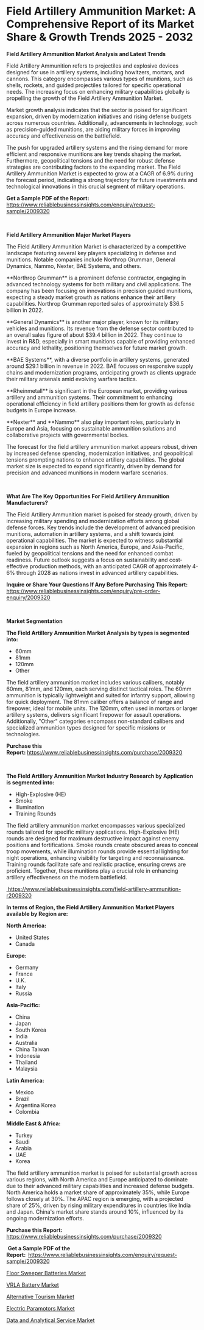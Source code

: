 <p><h1>Field Artillery Ammunition Market: A Comprehensive Report of its Market Share & Growth Trends 2025 - 2032</h1></p><p><strong>Field Artillery Ammunition Market Analysis and Latest Trends</strong></p>
<p><p>Field Artillery Ammunition refers to projectiles and explosive devices designed for use in artillery systems, including howitzers, mortars, and cannons. This category encompasses various types of munitions, such as shells, rockets, and guided projectiles tailored for specific operational needs. The increasing focus on enhancing military capabilities globally is propelling the growth of the Field Artillery Ammunition Market.</p><p>Market growth analysis indicates that the sector is poised for significant expansion, driven by modernization initiatives and rising defense budgets across numerous countries. Additionally, advancements in technology, such as precision-guided munitions, are aiding military forces in improving accuracy and effectiveness on the battlefield.</p><p>The push for upgraded artillery systems and the rising demand for more efficient and responsive munitions are key trends shaping the market. Furthermore, geopolitical tensions and the need for robust defense strategies are contributing factors to the expanding market. The Field Artillery Ammunition Market is expected to grow at a CAGR of 6.9% during the forecast period, indicating a strong trajectory for future investments and technological innovations in this crucial segment of military operations.</p></p>
<p><strong>Get a Sample PDF of the Report:&nbsp;</strong> <a href="https://www.reliablebusinessinsights.com/enquiry/request-sample/2009320?utm_campaign=2128&utm_medium=2&utm_source=Github&utm_content=ia&utm_term=30012025&utm_id=field-artillery-ammunition">https://www.reliablebusinessinsights.com/enquiry/request-sample/2009320</a></p>
<p>&nbsp;</p>
<p><strong>Field Artillery Ammunition Major Market Players</strong></p>
<p><p>The Field Artillery Ammunition Market is characterized by a competitive landscape featuring several key players specializing in defense and munitions. Notable companies include Northrop Grumman, General Dynamics, Nammo, Nexter, BAE Systems, and others.</p><p>**Northrop Grumman** is a prominent defense contractor, engaging in advanced technology systems for both military and civil applications. The company has been focusing on innovations in precision guided munitions, expecting a steady market growth as nations enhance their artillery capabilities. Northrop Grumman reported sales of approximately $36.5 billion in 2022.</p><p>**General Dynamics** is another major player, known for its military vehicles and munitions. Its revenue from the defense sector contributed to an overall sales figure of about $39.4 billion in 2022. They continue to invest in R&D, especially in smart munitions capable of providing enhanced accuracy and lethality, positioning themselves for future market growth.</p><p>**BAE Systems**, with a diverse portfolio in artillery systems, generated around $29.1 billion in revenue in 2022. BAE focuses on responsive supply chains and modernization programs, anticipating growth as clients upgrade their military arsenals amid evolving warfare tactics.</p><p>**Rheinmetall** is significant in the European market, providing various artillery and ammunition systems. Their commitment to enhancing operational efficiency in field artillery positions them for growth as defense budgets in Europe increase.</p><p>**Nexter** and **Nammo** also play important roles, particularly in Europe and Asia, focusing on sustainable ammunition solutions and collaborative projects with governmental bodies.</p><p>The forecast for the field artillery ammunition market appears robust, driven by increased defense spending, modernization initiatives, and geopolitical tensions prompting nations to enhance artillery capabilities. The global market size is expected to expand significantly, driven by demand for precision and advanced munitions in modern warfare scenarios.</p></p>
<p>&nbsp;</p>
<p><strong>What Are The Key Opportunities For Field Artillery Ammunition Manufacturers?</strong></p>
<p><p>The Field Artillery Ammunition market is poised for steady growth, driven by increasing military spending and modernization efforts among global defense forces. Key trends include the development of advanced precision munitions, automation in artillery systems, and a shift towards joint operational capabilities. The market is expected to witness substantial expansion in regions such as North America, Europe, and Asia-Pacific, fueled by geopolitical tensions and the need for enhanced combat readiness. Future outlook suggests a focus on sustainability and cost-effective production methods, with an anticipated CAGR of approximately 4-6% through 2028 as nations invest in advanced artillery capabilities.</p></p>
<p><strong>Inquire or Share Your Questions If Any Before Purchasing This Report:</strong> <a href="https://www.reliablebusinessinsights.com/enquiry/pre-order-enquiry/2009320?utm_campaign=2128&utm_medium=2&utm_source=Github&utm_content=ia&utm_term=30012025&utm_id=field-artillery-ammunition">https://www.reliablebusinessinsights.com/enquiry/pre-order-enquiry/2009320</a></p>
<p>&nbsp;</p>
<p><strong>Market Segmentation</strong></p>
<p><strong>The Field Artillery Ammunition Market Analysis by types is segmented into:</strong></p>
<p><ul><li>60mm</li><li>81mm</li><li>120mm</li><li>Other</li></ul></p>
<p><p>The field artillery ammunition market includes various calibers, notably 60mm, 81mm, and 120mm, each serving distinct tactical roles. The 60mm ammunition is typically lightweight and suited for infantry support, allowing for quick deployment. The 81mm caliber offers a balance of range and firepower, ideal for mobile units. The 120mm, often used in mortars or larger artillery systems, delivers significant firepower for assault operations. Additionally, "Other" categories encompass non-standard calibers and specialized ammunition types designed for specific missions or technologies.</p></p>
<p><strong>Purchase this Report:&nbsp;</strong><a href="https://www.reliablebusinessinsights.com/purchase/2009320?utm_campaign=2128&utm_medium=2&utm_source=Github&utm_content=ia&utm_term=30012025&utm_id=field-artillery-ammunition">https://www.reliablebusinessinsights.com/purchase/2009320</a></p>
<p>&nbsp;</p>
<p><strong>The Field Artillery Ammunition Market Industry Research by Application is segmented into:</strong></p>
<p><ul><li>High-Explosive (HE)</li><li>Smoke</li><li>Illumination</li><li>Training Rounds</li></ul></p>
<p><p>The field artillery ammunition market encompasses various specialized rounds tailored for specific military applications. High-Explosive (HE) rounds are designed for maximum destructive impact against enemy positions and fortifications. Smoke rounds create obscured areas to conceal troop movements, while illumination rounds provide essential lighting for night operations, enhancing visibility for targeting and reconnaissance. Training rounds facilitate safe and realistic practice, ensuring crews are proficient. Together, these munitions play a crucial role in enhancing artillery effectiveness on the modern battlefield.</p></p>
<p><a href="https://www.reliablebusinessinsights.com/field-artillery-ammunition-r2009320?utm_campaign=2128&utm_medium=2&utm_source=Github&utm_content=ia&utm_term=30012025&utm_id=field-artillery-ammunition">&nbsp;https://www.reliablebusinessinsights.com/field-artillery-ammunition-r2009320</a></p>
<p><strong>In terms of Region, the Field Artillery Ammunition Market Players available by Region are:</strong></p>
<p>
    <p> <strong> North America: </strong>
        <ul>
            <li>United States</li>
            <li>Canada</li>
        </ul>
        </p> 
    <p> <strong> Europe: </strong>
        <ul>
            <li>Germany</li>
            <li>France</li>
            <li>U.K.</li>
            <li>Italy</li>
            <li>Russia</li>
        </ul>
        </p> 
    <p> <strong> Asia-Pacific: </strong>
        <ul>
            <li>China</li>
            <li>Japan</li>
            <li>South Korea</li>
            <li>India</li>
            <li>Australia</li>
            <li>China Taiwan</li>
            <li>Indonesia</li>
            <li>Thailand</li>
            <li>Malaysia</li>
        </ul>
        </p> 
    <p> <strong> Latin America: </strong>
        <ul>
            <li>Mexico</li>
            <li>Brazil</li>
            <li>Argentina Korea</li>
            <li>Colombia</li>
        </ul>
        </p> 
    <p> <strong> Middle East & Africa: </strong>
        <ul>
            <li>Turkey</li>
            <li>Saudi</li>
            <li>Arabia</li>
            <li>UAE</li>
            <li>Korea</li>
        </ul>
    </p>
    </p>
<p><p>The field artillery ammunition market is poised for substantial growth across various regions, with North America and Europe anticipated to dominate due to their advanced military capabilities and increased defense budgets. North America holds a market share of approximately 35%, while Europe follows closely at 30%. The APAC region is emerging, with a projected share of 25%, driven by rising military expenditures in countries like India and Japan. China's market share stands around 10%, influenced by its ongoing modernization efforts.</p></p>
<p><strong>Purchase this Report: </strong><a href="https://www.reliablebusinessinsights.com/purchase/2009320?utm_campaign=2128&utm_medium=2&utm_source=Github&utm_content=ia&utm_term=30012025&utm_id=field-artillery-ammunition">https://www.reliablebusinessinsights.com/purchase/2009320</a></p>
<p>&nbsp;<strong>Get a Sample PDF of the Report:&nbsp;&nbsp;</strong><a href="https://www.reliablebusinessinsights.com/enquiry/request-sample/2009320?utm_campaign=2128&utm_medium=2&utm_source=Github&utm_content=ia&utm_term=30012025&utm_id=field-artillery-ammunition">https://www.reliablebusinessinsights.com/enquiry/request-sample/2009320</a></p>
<p><strong></strong></p>
<p><p><a href="https://www.linkedin.com/pulse/top-trends-transforming-floor-sweeper-batteries-market-2025-pvote?utm_campaign=2128&utm_medium=2&utm_source=Github&utm_content=ia&utm_term=30012025&utm_id=field-artillery-ammunition">Floor Sweeper Batteries Market</a></p><p><a href="https://www.linkedin.com/pulse/in-depth-vrla-battery-market-report-growth-evaluation-key-5rnhe?utm_campaign=2128&utm_medium=2&utm_source=Github&utm_content=ia&utm_term=30012025&utm_id=field-artillery-ammunition">VRLA Battery Market</a></p><p><a href="https://www.linkedin.com/pulse/valuation-production-cost-growth-factors-alternative-qjxse?utm_campaign=2128&utm_medium=2&utm_source=Github&utm_content=ia&utm_term=30012025&utm_id=field-artillery-ammunition">Alternative Tourism Market</a></p><p><a href="https://www.linkedin.com/pulse/growth-projections-electric-paramotors-market-comprehensive-osd7c?utm_campaign=2128&utm_medium=2&utm_source=Github&utm_content=ia&utm_term=30012025&utm_id=field-artillery-ammunition">Electric Paramotors Market</a></p><p><a href="https://www.linkedin.com/pulse/growth-revenue-insights-data-analytical-service-market-qtubc?utm_campaign=2128&utm_medium=2&utm_source=Github&utm_content=ia&utm_term=30012025&utm_id=field-artillery-ammunition">Data and Analytical Service Market</a></p></p>